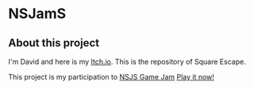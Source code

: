 # NSJamS

## About this project
I'm David and here is my [Itch.io](https://david-3lm.itch.io/). 
This is the repository of Square Escape.

This project is my participation to [NSJS Game Jam](https://itch.io/jam/nsjs-2023-jam-1)
[Play it now!](https://david-3lm.itch.io/square-escape)
